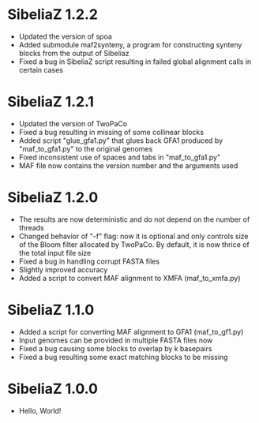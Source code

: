 SibeliaZ 1.2.2
==============
* Updated the version of spoa
* Added submodule maf2synteny, a program for constructing synteny blocks from
the output of Sibeliaz
* Fixed a bug in SibeliaZ script resulting in failed global alignment calls in
certain cases

SibeliaZ 1.2.1
==============
* Updated the version of TwoPaCo
* Fixed a bug resulting in missing of some collinear blocks
* Added script "glue_gfa1.py" that glues back GFA1 produced by "maf_to_gfa1.py"
to the original genomes
* Fixed inconsistent use of spaces and tabs in "maf_to_gfa1.py"
* MAF file now contains the version number and the arguments used

SibeliaZ 1.2.0
==============
* The results are now deterministic and do not depend on the number of threads
* Changed behavior of "-f" flag: now it is optional and only controls size of
the Bloom filter allocated by TwoPaCo. By default, it is now thrice of the
total input file size
* Fixed a bug in handling corrupt FASTA files
* Slightly improved accuracy
* Added a script to convert MAF alignment to XMFA (maf_to_xmfa.py)
                                                                  
SibeliaZ 1.1.0
==============
* Added a script for converting MAF alignment to GFA1 (maf_to_gf1.py)
* Input genomes can be provided in multiple FASTA files now
* Fixed a bug causing some blocks to overlap by k basepairs
* Fixed a bug resulting some exact matching blocks to be missing

SibeliaZ 1.0.0
==============
* Hello, World!
